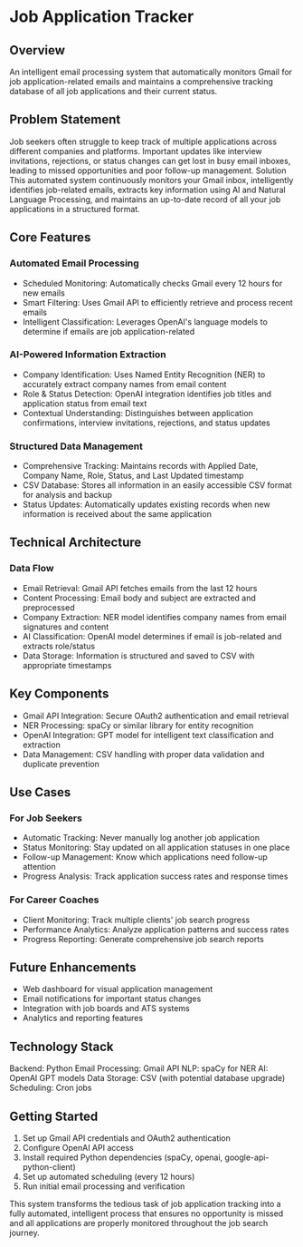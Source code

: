 # Job Application Tracker

## Overview

An intelligent email processing system that automatically monitors Gmail for job application-related emails and maintains a comprehensive tracking database of all job applications and their current status.

## Problem Statement

Job seekers often struggle to keep track of multiple applications across different companies and platforms. Important updates like interview invitations, rejections, or status changes can get lost in busy email inboxes, leading to missed opportunities and poor follow-up management.
Solution
This automated system continuously monitors your Gmail inbox, intelligently identifies job-related emails, extracts key information using AI and Natural Language Processing, and maintains an up-to-date record of all your job applications in a structured format.

## Core Features

### Automated Email Processing
- Scheduled Monitoring: Automatically checks Gmail every 12 hours for new emails
- Smart Filtering: Uses Gmail API to efficiently retrieve and process recent emails
- Intelligent Classification: Leverages OpenAI's language models to determine if emails are job application-related
### AI-Powered Information Extraction
- Company Identification: Uses Named Entity Recognition (NER) to accurately extract company names from email content
- Role & Status Detection: OpenAI integration identifies job titles and application status from email text
- Contextual Understanding: Distinguishes between application confirmations, interview invitations, rejections, and status updates
### Structured Data Management
- Comprehensive Tracking: Maintains records with Applied Date, Company Name, Role, Status, and Last Updated timestamp
- CSV Database: Stores all information in an easily accessible CSV format for analysis and backup
- Status Updates: Automatically updates existing records when new information is received about the same application

## Technical Architecture

### Data Flow
- Email Retrieval: Gmail API fetches emails from the last 12 hours
- Content Processing: Email body and subject are extracted and preprocessed
- Company Extraction: NER model identifies company names from email signatures and content
- AI Classification: OpenAI model determines if email is job-related and extracts role/status
- Data Storage: Information is structured and saved to CSV with appropriate timestamps

## Key Components

- Gmail API Integration: Secure OAuth2 authentication and email retrieval
- NER Processing: spaCy or similar library for entity recognition
- OpenAI Integration: GPT model for intelligent text classification and extraction
- Data Management: CSV handling with proper data validation and duplicate prevention

## Use Cases

### For Job Seekers
- Automatic Tracking: Never manually log another job application
- Status Monitoring: Stay updated on all application statuses in one place
- Follow-up Management: Know which applications need follow-up attention
- Progress Analysis: Track application success rates and response times
### For Career Coaches
- Client Monitoring: Track multiple clients' job search progress
- Performance Analytics: Analyze application patterns and success rates
- Progress Reporting: Generate comprehensive job search reports


## Future Enhancements
- Web dashboard for visual application management
- Email notifications for important status changes
- Integration with job boards and ATS systems
- Analytics and reporting features

## Technology Stack

Backend: Python
Email Processing: Gmail API
NLP: spaCy for NER
AI: OpenAI GPT models
Data Storage: CSV (with potential database upgrade)
Scheduling: Cron jobs 

## Getting Started

1. Set up Gmail API credentials and OAuth2 authentication
2. Configure OpenAI API access
3. Install required Python dependencies (spaCy, openai, google-api-python-client)
4. Set up automated scheduling (every 12 hours)
5. Run initial email processing and verification

This system transforms the tedious task of job application tracking into a fully automated, intelligent process that ensures no opportunity is missed and all applications are properly monitored throughout the job search journey.
